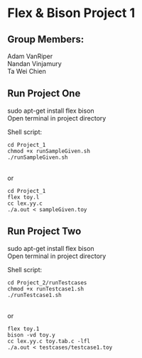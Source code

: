 # Flex & Bison Project 1

## Group Members:

Adam VanRiper<br/>
Nandan Vinjamury<br/>
Ta Wei Chien

## Run Project One

sudo apt-get install flex bison<br/>
Open terminal in project directory<br/>

Shell script:<br/>

```
cd Project_1
chmod +x runSampleGiven.sh
./runSampleGiven.sh
```

<br/> or <br/>

```
cd Project_1
flex toy.l
cc lex.yy.c
./a.out < sampleGiven.toy
```

## Run Project Two

sudo apt-get install flex bison<br/>
Open terminal in project directory<br/>

Shell script:<br/>

```
cd Project_2/runTestcases
chmod +x runTestcase1.sh
./runTestcase1.sh
```

<br/> or <br/>

```
flex toy.1
bison -vd toy.y
cc lex.yy.c toy.tab.c -lfl
./a.out < testcases/testcase1.toy
```
